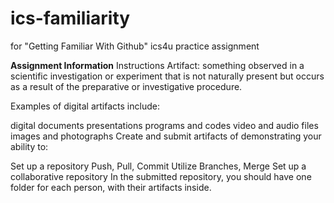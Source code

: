 # ics-familiarity
for "Getting Familiar With Github" ics4u practice assignment

**Assignment Information**
Instructions
Artifact: something observed in a scientific investigation or experiment that is not naturally present but occurs as a result of the preparative or investigative procedure. 

Examples of digital artifacts include:

digital documents
presentations
programs and codes
video and audio files
images and photographs 
Create and submit artifacts of demonstrating your ability to:

Set up a repository
Push, Pull, Commit
Utilize Branches, Merge
Set up a collaborative repository
In the submitted repository, you should have one folder for each person, with their artifacts inside.

